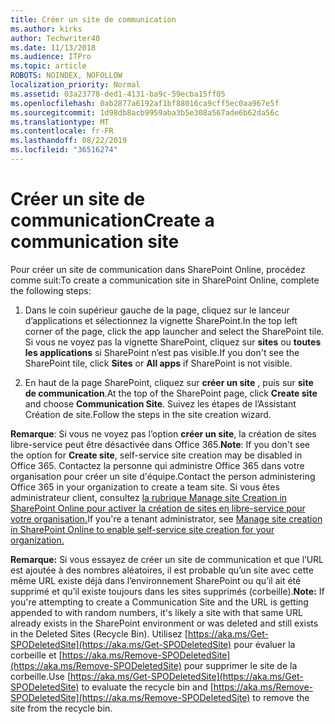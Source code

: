 ```yaml
---
title: Créer un site de communication
ms.author: kirks
author: Techwriter40
ms.date: 11/13/2018
ms.audience: ITPro
ms.topic: article
ROBOTS: NOINDEX, NOFOLLOW
localization_priority: Normal
ms.assetid: 03a23778-ded1-4131-ba9c-59ecba15ff05
ms.openlocfilehash: 0ab2877a6192af1bf88016ca9cff5ec0aa967e5f
ms.sourcegitcommit: 1d98db8acb9959aba3b5e308a567ade6b62da56c
ms.translationtype: MT
ms.contentlocale: fr-FR
ms.lasthandoff: 08/22/2019
ms.locfileid: "36516274"
---
```

# <a name="create-a-communication-site"></a><span data-ttu-id="b9d76-102">Créer un site de communication</span><span class="sxs-lookup"><span data-stu-id="b9d76-102">Create a communication site</span></span>

<span data-ttu-id="b9d76-103">Pour créer un site de communication dans SharePoint Online, procédez comme suit:</span><span class="sxs-lookup"><span data-stu-id="b9d76-103">To create a communication site in SharePoint Online, complete the following steps:</span></span> 
  
1. <span data-ttu-id="b9d76-104">Dans le coin supérieur gauche de la page, cliquez sur le lanceur d’applications et sélectionnez la vignette SharePoint.</span><span class="sxs-lookup"><span data-stu-id="b9d76-104">In the top left corner of the page, click the app launcher and select the SharePoint tile.</span></span> <span data-ttu-id="b9d76-105">Si vous ne voyez pas la vignette SharePoint, cliquez sur **sites** ou **toutes les applications** si SharePoint n’est pas visible.</span><span class="sxs-lookup"><span data-stu-id="b9d76-105">If you don't see the SharePoint tile, click **Sites** or **All apps** if SharePoint is not visible.</span></span> 
    
2. <span data-ttu-id="b9d76-106">En haut de la page SharePoint, cliquez sur **créer un site** , puis sur **site de communication**.</span><span class="sxs-lookup"><span data-stu-id="b9d76-106">At the top of the SharePoint page, click **Create site** and choose **Communication Site**.</span></span> <span data-ttu-id="b9d76-107">Suivez les étapes de l’Assistant Création de site.</span><span class="sxs-lookup"><span data-stu-id="b9d76-107">Follow the steps in the site creation wizard.</span></span> 
    
 <span data-ttu-id="b9d76-108">**Remarque**: Si vous ne voyez pas l’option **créer un site**, la création de sites libre-service peut être désactivée dans Office 365.</span><span class="sxs-lookup"><span data-stu-id="b9d76-108">**Note**: If you don't see the option for **Create site**, self-service site creation may be disabled in Office 365.</span></span> <span data-ttu-id="b9d76-109">Contactez la personne qui administre Office 365 dans votre organisation pour créer un site d'équipe.</span><span class="sxs-lookup"><span data-stu-id="b9d76-109">Contact the person administering Office 365 in your organization to create a team site.</span></span> <span data-ttu-id="b9d76-110">Si vous êtes administrateur client, consultez [la rubrique Manage site Creation in SharePoint Online pour activer la création de sites en libre-service pour votre organisation.](https://go.microsoft.com/fwlink/?linkid=2018780)</span><span class="sxs-lookup"><span data-stu-id="b9d76-110">If you're a tenant administrator, see [Manage site creation in SharePoint Online to enable self-service site creation for your organization.](https://go.microsoft.com/fwlink/?linkid=2018780)</span></span>
  
 <span data-ttu-id="b9d76-111">**Remarque:** Si vous essayez de créer un site de communication et que l’URL est ajoutée à des nombres aléatoires, il est probable qu’un site avec cette même URL existe déjà dans l’environnement SharePoint ou qu’il ait été supprimé et qu’il existe toujours dans les sites supprimés (corbeille).</span><span class="sxs-lookup"><span data-stu-id="b9d76-111">**Note:** If you're attempting to create a Communication Site and the URL is getting appended to with random numbers, it's likely a site with that same URL already exists in the SharePoint environment or was deleted and still exists in the Deleted Sites (Recycle Bin).</span></span> <span data-ttu-id="b9d76-112">Utilisez [https://aka.ms/Get-SPODeletedSite](https://aka.ms/Get-SPODeletedSite) pour évaluer la corbeille et [https://aka.ms/Remove-SPODeletedSite](https://aka.ms/Remove-SPODeletedSite) pour supprimer le site de la corbeille.</span><span class="sxs-lookup"><span data-stu-id="b9d76-112">Use [https://aka.ms/Get-SPODeletedSite](https://aka.ms/Get-SPODeletedSite) to evaluate the recycle bin and [https://aka.ms/Remove-SPODeletedSite](https://aka.ms/Remove-SPODeletedSite) to remove the site from the recycle bin.</span></span> 
  

